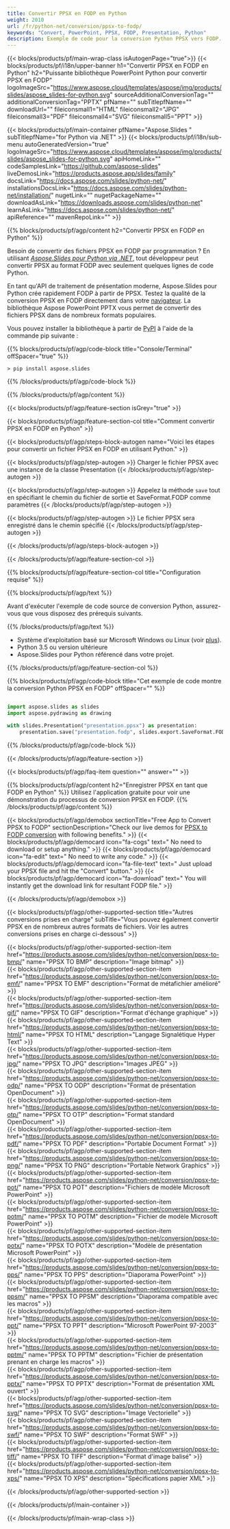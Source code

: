 ```yaml
---
title: Convertir PPSX en FODP en Python
weight: 2010
url: /fr/python-net/conversion/ppsx-to-fodp/ 
keywords: "Convert, PowerPoint, PPSX, FODP, Presentation, Python"
description: Exemple de code pour la conversion Python PPSX vers FODP. Utilisez l'API PowerPoint Python pour la conversion par lots de fichiers PPSX en fichiers FODP.
---
```


{{< blocks/products/pf/main-wrap-class isAutogenPage="true">}}
{{< blocks/products/pf/i18n/upper-banner h1="Convertir PPSX en FODP en Python" h2="Puissante bibliothèque PowerPoint Python pour convertir PPSX en FODP" logoImageSrc="https://www.aspose.cloud/templates/aspose/img/products/slides/aspose_slides-for-python.svg" sourceAdditionalConversionTag="" additionalConversionTag="PPTX" pfName="" subTitlepfName="" downloadUrl="" fileiconsmall1="HTML" fileiconsmall2="JPG" fileiconsmall3="PDF" fileiconsmall4="SVG" fileiconsmall5="PPT" >}}

{{< blocks/products/pf/main-container pfName="Aspose.Slides " subTitlepfName="for Python via .NET" >}}
{{< blocks/products/pf/i18n/sub-menu autoGeneratedVersion="true" logoImageSrc="https://www.aspose.cloud/templates/aspose/img/products/slides/aspose_slides-for-python.svg" apiHomeLink="" codeSamplesLink="https://github.com/aspose-slides" liveDemosLink="https://products.aspose.app/slides/family" docsLink="https://docs.aspose.com/slides/python-net/" installationsDocsLink="https://docs.aspose.com/slides/python-net/installation/" nugetLink="" nugetPackageName="" downloadAsLink="https://downloads.aspose.com/slides/python-net" learnAsLink="https://docs.aspose.com/slides/python-net/" apiReference="" mavenRepoLink="" >}}

{{% blocks/products/pf/agp/content h2="Convertir PPSX en FODP en Python" %}}

Besoin de convertir des fichiers PPSX en FODP par programmation ? En utilisant [*Aspose.Slides pour Python via .NET*](https://products.aspose.com/slides/python-net/), tout développeur peut convertir PPSX au format FODP avec seulement quelques lignes de code Python.

En tant qu'API de traitement de présentation moderne, Aspose.Slides pour Python crée rapidement FODP à partir de PPSX. Testez la qualité de la conversion PPSX en FODP directement dans votre [navigateur](https://products.aspose.app/slides/conversion). La bibliothèque Aspose PowerPoint PPTX vous permet de convertir des fichiers PPSX dans de nombreux formats populaires.

Vous pouvez installer la bibliothèque à partir de [PyPI](https://pypi.org/project/Aspose.Slides/) à l'aide de la commande pip suivante :

{{% blocks/products/pf/agp/code-block title="Console/Terminal" offSpacer="true" %}}

```console
> pip install aspose.slides

```

{{% /blocks/products/pf/agp/code-block %}}

{{% /blocks/products/pf/agp/content %}}

{{< blocks/products/pf/agp/feature-section isGrey="true" >}}

{{< blocks/products/pf/agp/feature-section-col title="Comment convertir PPSX en FODP en Python" >}}

{{< blocks/products/pf/agp/steps-block-autogen name="Voici les étapes pour convertir un fichier PPSX en FODP en utilisant Python." >}}

{{< blocks/products/pf/agp/step-autogen >}}
Charger le fichier PPSX avec une instance de la classe Presentation
{{< /blocks/products/pf/agp/step-autogen >}}

{{< blocks/products/pf/agp/step-autogen >}}
Appelez la méthode `save` tout en spécifiant le chemin du fichier de sortie et SaveFormat.FODP comme paramètres
{{< /blocks/products/pf/agp/step-autogen >}}

{{< blocks/products/pf/agp/step-autogen >}}
Le fichier PPSX sera enregistré dans le chemin spécifié
{{< /blocks/products/pf/agp/step-autogen >}}

{{< /blocks/products/pf/agp/steps-block-autogen >}}

{{< /blocks/products/pf/agp/feature-section-col >}}

{{% blocks/products/pf/agp/feature-section-col title="Configuration requise" %}}

{{% blocks/products/pf/agp/text %}}

 Avant d'exécuter l'exemple de code source de conversion Python, assurez-vous que vous disposez des prérequis suivants.

{{% /blocks/products/pf/agp/text %}}

- Système d'exploitation basé sur Microsoft Windows ou Linux (voir [plus](https://docs.aspose.com/slides/python-net/system-requirements/)).
- Python 3.5 ou version ultérieure
- Aspose.Slides pour Python référencé dans votre projet.

{{% /blocks/products/pf/agp/feature-section-col %}}

{{% blocks/products/pf/agp/code-block title="Cet exemple de code montre la conversion Python PPSX en FODP" offSpacer="" %}}

```py

import aspose.slides as slides
import aspose.pydrawing as drawing

with slides.Presentation("presentation.ppsx") as presentation:
    presentation.save("presentation.fodp", slides.export.SaveFormat.FODP)

```
{{% /blocks/products/pf/agp/code-block %}}

{{< /blocks/products/pf/agp/feature-section >}}

{{< blocks/products/pf/agp/faq-item question="" answer="" >}}
 
{{% blocks/products/pf/agp/content h2="Enregistrer PPSX en tant que FODP en Python" %}}
Utilisez l'application gratuite pour voir une démonstration du processus de conversion PPSX en FODP. 
{{% /blocks/products/pf/agp/content %}}

<!-- aboutfile Starts -->

{{< blocks/products/pf/agp/demobox sectionTitle="Free App to Convert PPSX to FODP" sectionDescription="Check our live demos for [PPSX to FODP conversion](https://products.aspose.app/slides/conversion/) with following benefits." >}}
        {{< blocks/products/pf/agp/democard icon="fa-cogs" text=" No need to download or setup anything." >}}
        {{< blocks/products/pf/agp/democard icon="fa-edit" text=" No need to write any code." >}}
        {{< blocks/products/pf/agp/democard icon="fa-file-text" text=" Just upload your PPSX file and hit the \"Convert\" button." >}}
        {{< blocks/products/pf/agp/democard icon="fa-download" text=" You will instantly get the download link for resultant FODP file." >}}

{{< /blocks/products/pf/agp/demobox >}}

<!-- aboutfile Ends -->

{{< blocks/products/pf/agp/other-supported-section title="Autres conversions prises en charge" subTitle="Vous pouvez également convertir PPSX en de nombreux autres formats de fichiers. Voir les autres conversions prises en charge ci-dessous" >}}

{{< blocks/products/pf/agp/other-supported-section-item href="https://products.aspose.com/slides/python-net/conversion/ppsx-to-bmp/" name="PPSX TO BMP" description="Image bitmap" >}}  
{{< blocks/products/pf/agp/other-supported-section-item href="https://products.aspose.com/slides/python-net/conversion/ppsx-to-emf/" name="PPSX TO EMF" description="Format de métafichier amélioré" >}}  
{{< blocks/products/pf/agp/other-supported-section-item href="https://products.aspose.com/slides/python-net/conversion/ppsx-to-gif/" name="PPSX TO GIF" description="Format d'échange graphique" >}}  
{{< blocks/products/pf/agp/other-supported-section-item href="https://products.aspose.com/slides/python-net/conversion/ppsx-to-html/" name="PPSX TO HTML" description="Langage Signalétique Hyper Text" >}}  
{{< blocks/products/pf/agp/other-supported-section-item href="https://products.aspose.com/slides/python-net/conversion/ppsx-to-jpg/" name="PPSX TO JPG" description="Images JPEG" >}}  
{{< blocks/products/pf/agp/other-supported-section-item href="https://products.aspose.com/slides/python-net/conversion/ppsx-to-odp/" name="PPSX TO ODP" description="Format de présentation OpenDocument" >}}  
{{< blocks/products/pf/agp/other-supported-section-item href="https://products.aspose.com/slides/python-net/conversion/ppsx-to-otp/" name="PPSX TO OTP" description="Format standard OpenDocument" >}}  
{{< blocks/products/pf/agp/other-supported-section-item href="https://products.aspose.com/slides/python-net/conversion/ppsx-to-pdf/" name="PPSX TO PDF" description="Portable Document Format" >}}  
{{< blocks/products/pf/agp/other-supported-section-item href="https://products.aspose.com/slides/python-net/conversion/ppsx-to-png/" name="PPSX TO PNG" description="Portable Network Graphics" >}}  
{{< blocks/products/pf/agp/other-supported-section-item href="https://products.aspose.com/slides/python-net/conversion/ppsx-to-pot/" name="PPSX TO POT" description="Fichiers de modèle Microsoft PowerPoint" >}}  
{{< blocks/products/pf/agp/other-supported-section-item href="https://products.aspose.com/slides/python-net/conversion/ppsx-to-potm/" name="PPSX TO POTM" description="Fichier de modèle Microsoft PowerPoint" >}}  
{{< blocks/products/pf/agp/other-supported-section-item href="https://products.aspose.com/slides/python-net/conversion/ppsx-to-potx/" name="PPSX TO POTX" description="Modèle de présentation Microsoft PowerPoint" >}}  
{{< blocks/products/pf/agp/other-supported-section-item href="https://products.aspose.com/slides/python-net/conversion/ppsx-to-pps/" name="PPSX TO PPS" description="Diaporama PowerPoint" >}}  
{{< blocks/products/pf/agp/other-supported-section-item href="https://products.aspose.com/slides/python-net/conversion/ppsx-to-ppsm/" name="PPSX TO PPSM" description="Diaporama compatible avec les macros" >}}  
{{< blocks/products/pf/agp/other-supported-section-item href="https://products.aspose.com/slides/python-net/conversion/ppsx-to-ppt/" name="PPSX TO PPT" description="Microsoft PowerPoint 97-2003" >}}  
{{< blocks/products/pf/agp/other-supported-section-item href="https://products.aspose.com/slides/python-net/conversion/ppsx-to-pptm/" name="PPSX TO PPTM" description="Fichier de présentation prenant en charge les macros" >}}  
{{< blocks/products/pf/agp/other-supported-section-item href="https://products.aspose.com/slides/python-net/conversion/ppsx-to-pptx/" name="PPSX TO PPTX" description="Format de présentation XML ouvert" >}}  
{{< blocks/products/pf/agp/other-supported-section-item href="https://products.aspose.com/slides/python-net/conversion/ppsx-to-svg/" name="PPSX TO SVG" description="Image Vectorielle" >}}  
{{< blocks/products/pf/agp/other-supported-section-item href="https://products.aspose.com/slides/python-net/conversion/ppsx-to-swf/" name="PPSX TO SWF" description="Format SWF" >}}  
{{< blocks/products/pf/agp/other-supported-section-item href="https://products.aspose.com/slides/python-net/conversion/ppsx-to-tiff/" name="PPSX TO TIFF" description="Format d'image balisé" >}}  
{{< blocks/products/pf/agp/other-supported-section-item href="https://products.aspose.com/slides/python-net/conversion/ppsx-to-xps/" name="PPSX TO XPS" description="Spécifications papier XML" >}}  


{{< /blocks/products/pf/agp/other-supported-section >}}

{{< /blocks/products/pf/main-container >}}
    
{{< /blocks/products/pf/main-wrap-class >}}